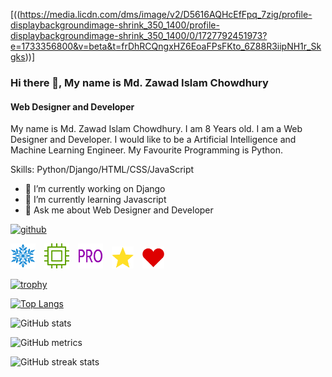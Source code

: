 [((https://media.licdn.com/dms/image/v2/D5616AQHcEfFpq_7zig/profile-displaybackgroundimage-shrink_350_1400/profile-displaybackgroundimage-shrink_350_1400/0/1727792451973?e=1733356800&v=beta&t=frDhRCQngxHZ6EoaFPsFKto_6Z88R3iipNH1r_Skgks))]
### Hi there 👋, My name is Md. Zawad Islam Chowdhury
#### Web Designer and Developer

My name is Md. Zawad Islam Chowdhury. I am 8 Years old. I am a Web Designer and Developer. I would like to be a Artificial Intelligence and Machine Learning Engineer. My Favourite Programming is Python.

Skills: Python/Django/HTML/CSS/JavaScript

- 🔭 I’m currently working on Django 
- 🌱 I’m currently learning Javascript 
- 💬 Ask me about Web Designer and Developer 


[<img src='' alt='github' height='40'>](https://github.com/zawadic)  

<a href='https://archiveprogram.github.com/'><img src='https://raw.githubusercontent.com/acervenky/animated-github-badges/master/assets/acbadge.gif' width='40' height='40'></a> <a href='https://docs.github.com/en/developers'><img src='https://raw.githubusercontent.com/acervenky/animated-github-badges/master/assets/devbadge.gif' width='40' height='40'></a> <a href='https://github.com/pricing'><img src='https://raw.githubusercontent.com/acervenky/animated-github-badges/master/assets/pro.gif' width='40' height='40'></a> <a href='https://stars.github.com/'><img src='https://raw.githubusercontent.com/acervenky/animated-github-badges/master/assets/starbadge.gif' width='35' height='35'></a> <a href='https://docs.github.com/en/github/supporting-the-open-source-community-with-github-sponsors'><img src='https://raw.githubusercontent.com/acervenky/animated-github-badges/master/assets/sponsorbadge.gif' width='35' height='35'></a> 

[![trophy](https://github-profile-trophy.vercel.app/?username=zawadic)](https://github.com/ryo-ma/github-profile-trophy)

[![Top Langs](https://github-readme-stats.vercel.app/api/top-langs/?username=zawadic)](https://github.com/anuraghazra/github-readme-stats)

![GitHub stats](https://github-readme-stats.vercel.app/api?username=zawadic&show_icons=true)  

![GitHub metrics](https://metrics.lecoq.io/zawadic)  

![GitHub streak stats](https://streak-stats.demolab.com/?user=zawadic)  

